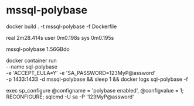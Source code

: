 # mssql-polybase


docker build . -t mssql-polybase -f Dockerfile

real    2m28.414s
user    0m0.198s
sys     0m0.195s

mssql-polybase      1.56GBdo

docker container run \
    --name sql-polybase \
    -e 'ACCEPT_EULA=Y' -e 'SA_PASSWORD=123MyP@assword' \
    -p 1433:1433 -d mssql-polybase && sleep 1 && docker logs sql-polybase -f

exec sp_configure @configname = 'polybase enabled', @configvalue = 1;
RECONFIGURE;
sqlcmd -U sa -P '123MyP@assword'

